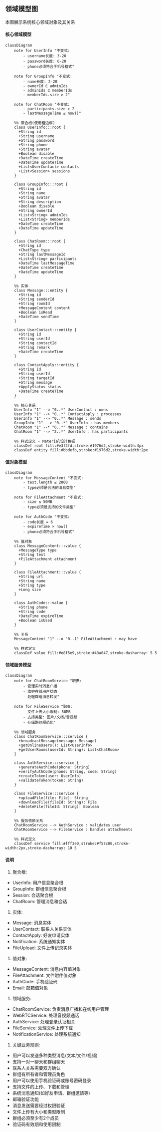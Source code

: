 ## 领域模型图
本图展示系统核心领域对象及其关系

#### 核心领域模型
```mermaid
classDiagram
    note for UserInfo "不变式:
        - username长度: 3-20
        - password长度: 6-20
        - phone必须符合手机号格式"
    
    note for GroupInfo "不变式:
        - name长度: 2-20
        - ownerId ∈ adminIds
        - adminIds ⊆ memberIds
        - memberIds.size ≥ 2"
    
    note for ChatRoom "不变式:
        - participants.size ≥ 2
        - lastMessageTime ≤ now()"

    %% 聚合根(使用粗边框)
    class UserInfo:::root {
      +String id
      +String username 
      +String password
      +String phone
      +String avatar
      +Boolean disable
      +DateTime createTime
      +DateTime updateTime
      +List<UserContact> contacts
      +List<Session> sessions
    }

    class GroupInfo:::root {
      +String id
      +String name
      +String avatar 
      +String description
      +Boolean disable
      +String ownerId
      +List<String> adminIds
      +List<String> memberIds
      +DateTime createTime
      +DateTime updateTime
    }

    class ChatRoom:::root {
      +String id
      +ChatType type
      +String lastMessageId
      +List<String> participants 
      +DateTime lastMessageTime
      +DateTime createTime
      +DateTime updateTime
    }

    %% 实体
    class Message:::entity {
      +String id
      +String senderId
      +String roomId
      +MessageContent content
      +Boolean isRead
      +DateTime sendTime
    }

    class UserContact:::entity {
      +String id
      +String userId
      +String contactId
      +String remark
      +DateTime createTime
    }

    class ContactApply:::entity {
      +String id
      +String userId
      +String targetId
      +String message
      +ApplyStatus status
      +DateTime createTime
    }

    %% 核心关系
    UserInfo "1" --o "0..*" UserContact : owns
    UserInfo "1" --> "0..*" ContactApply : processes
    UserInfo "1" --> "0..*" Message : sends
    GroupInfo "1" --> "0..*" UserInfo : has members
    ChatRoom "1" --* "0..*" Message : contains
    ChatRoom "1" --> "2..*" UserInfo : has participants

    %% 样式定义 - Material设计色板
    classDef root fill:#e3f2fd,stroke:#1976d2,stroke-width:4px
    classDef entity fill:#bbdefb,stroke:#1976d2,stroke-width:2px
```

#### 值对象模型
```mermaid
classDiagram
    note for MessageContent "不变式:
        - text.length ≤ 2000
        - type必须是合法的消息类型"
    
    note for FileAttachment "不变式:
        - size ≤ 50MB
        - type必须是支持的文件类型"
    
    note for AuthCode "不变式:
        - code长度 = 6
        - expireTime > now()
        - phone必须符合手机号格式"

    %% 值对象
    class MessageContent:::value {
      +MessageType type
      +String text
      +FileAttachment attachment
    }

    class FileAttachment:::value {
      +String url
      +String name
      +String type
      +Long size
    }

    class AuthCode:::value {
      +String phone
      +String code
      +DateTime expireTime
      +Boolean isUsed
    }

    %% 关系
    MessageContent "1" --o "0..1" FileAttachment : may have

    %% 样式定义
    classDef value fill:#e8f5e9,stroke:#43a047,stroke-dasharray: 5 5
```

#### 领域服务模型
```mermaid
classDiagram
    note for ChatRoomService "职责:
        - 管理实时消息广播
        - 维护在线用户状态
        - 处理群组消息转发"
    
    note for FileService "职责:
        - 文件上传大小限制: 50MB
        - 支持类型: 图片/文档/音视频
        - 存储路径规范化"

    %% 领域服务
    class ChatRoomService:::service {
      +broadcastMessage(message: Message)
      +getOnlineUsers(): List<UserInfo>
      +getUserRooms(userId: String): List<ChatRoom>
    }

    class AuthService:::service {
      +generateAuthCode(phone: String)
      +verifyAuthCode(phone: String, code: String)
      +createToken(user: UserInfo)
      +validateToken(token: String)
    }

    class FileService:::service {
      +uploadFile(file: File): String
      +downloadFile(fileId: String): File
      +deleteFile(fileId: String): Boolean
    }

    %% 服务依赖关系
    ChatRoomService --> AuthService : validates user
    ChatRoomService --> FileService : handles attachments

    %% 样式定义
    classDef service fill:#fff3e0,stroke:#f57c00,stroke-width:2px,stroke-dasharray: 10 5
```

#### 说明

1. 聚合根:
- UserInfo: 用户信息聚合根
- GroupInfo: 群组信息聚合根 
- Session: 会话聚合根
- ChatRoom: 管理消息和会话

1. 实体:
- Message: 消息实体
- UserContact: 联系人关系实体
- ContactApply: 好友申请实体
- Notification: 系统通知实体
- FileUpload: 文件上传记录实体

1. 值对象:
- MessageContent: 消息内容值对象
- FileAttachment: 文件附件值对象
- AuthCode: 手机验证码
- Email: 邮箱值对象

1. 领域服务:
- ChatRoomService: 负责消息广播和在线用户管理
- WebRTCService: 处理音视频通话
- AuthService: 处理登录认证相关
- FileService: 处理文件上传下载
- NotificationService: 处理系统通知

1. 关键业务规则:
- 用户可以发送多种类型消息(文本/文件/视频)
- 支持一对一聊天和群组聊天
- 联系人关系需要双方确认
- 群组有所有者和管理员角色
- 用户可以使用手机验证码或账号密码登录
- 支持文件的上传、下载和管理
- 系统消息通知(如好友申请、群组邀请等)
- 邮箱验证功能
- 消息发送需要经过权限验证
- 文件上传有大小和类型限制
- 群组必须至少有2个成员
- 验证码有效期和使用限制
